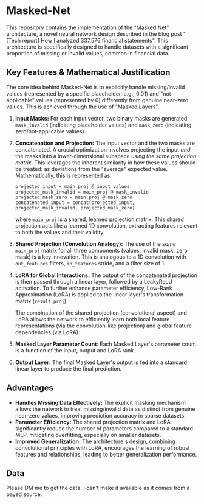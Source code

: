 # Masked-Net

This repository contains the implementation of the "Masked Net" architecture, a novel neural network design described in the blog post "[Tech report] How I analyzed 337,576 financial statements".  This architecture is specifically designed to handle datasets with a significant proportion of missing or invalid values, common in financial data.

## Key Features & Mathematical Justification

The core idea behind Masked-Net is to explicitly handle missing/invalid values (represented by a specific placeholder, e.g., 0.01) and "not applicable" values (represented by 0) differently from genuine near-zero values.  This is achieved through the use of "Masked Layers".

1.  **Input Masks:**  For each input vector, two binary masks are generated: `mask_invalid` (indicating placeholder values) and `mask_zero` (indicating zero/not-applicable values).

2.  **Concatenation and Projection:** The input vector and the two masks are concatenated. A crucial optimization involves projecting the input *and* the masks into a lower-dimensional subspace *using the same projection matrix*.  This leverages the inherent similarity in how these values should be treated: as deviations from the "average" expected value. Mathematically, this is represented as:

    ```
    projected_input = main_proj @ input_values
    projected_mask_invalid = main_proj @ mask_invalid
    projected_mask_zero = main_proj @ mask_zero
    concatenated_input = concat(projected_input, projected_mask_invalid, projected_mask_zero)
    ```

    where `main_proj` is a shared, learned projection matrix.  This shared projection acts like a learned 1D convolution, extracting features relevant to both the values and their validity.

3.  **Shared Projection (Convolution Analogy):**  The use of the *same* `main_proj` matrix for all three components (values, invalid mask, zero mask) is a key innovation.  This is analogous to a 1D convolution with `out_features` filters, `in_features` stride, and a filter size of 1.

4.  **LoRA for Global Interactions:**  The output of the concatenated projection is then passed through a linear layer, followed by a LeakyReLU activation.  To further enhance parameter efficiency, Low-Rank Approximation (LoRA) is applied to the linear layer's transformation matrix (`result_proj`).

    The combination of the shared projection (convolutional aspect) and LoRA allows the network to efficiently learn both local feature representations (via the convolution-like projection) and global feature dependencies (via LoRA).

5. **Masked Layer Parameter Count**:
Each Masked Layer's parameter count is a function of the input, output and LoRA rank.

6.  **Output Layer:**  The final Masked Layer's output is fed into a standard linear layer to produce the final prediction.

## Advantages

-   **Handles Missing Data Effectively:**  The explicit masking mechanism allows the network to treat missing/invalid data as distinct from genuine near-zero values, improving prediction accuracy in sparse datasets.
-   **Parameter Efficiency:**  The shared projection matrix and LoRA significantly reduce the number of parameters compared to a standard MLP, mitigating overfitting, especially on smaller datasets.
-   **Improved Generalization:**  The architecture's design, combining convolutional principles with LoRA, encourages the learning of robust features and relationships, leading to better generalization performance.

## Data
Please DM me to get the data. I can't make it available as it comes from a payed source.
